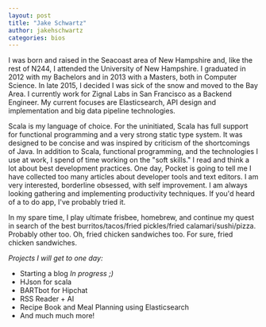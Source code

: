 ```yaml
---
layout: post
title: "Jake Schwartz"
author: jakehschwartz
categories: bios
---
```


I was born and raised in the Seacoast area of New Hampshire and, like the rest
of N244, I attended the University of New Hampshire. I graduated in 2012 with my
Bachelors and in 2013 with a Masters, both in Computer Science. In late 2015, I
decided I was sick of the snow and moved to the Bay Area. I currently work for
Zignal Labs in San Francisco as a Backend Engineer. My current focuses are
Elasticsearch, API design and implementation and big data pipeline technologies.

Scala is my language of choice. For the uninitiated, Scala has full support for
functional programming and a very strong static type system. It was designed to
be concise and was inspired by criticism of the shortcomings of Java. In
addition to Scala, functional programming, and the technologies I use at work,
I spend of time working on the "soft skills." I read and think a lot about best
development practices. One day, Pocket is going to tell me I have collected too
many articles about developer tools and text editors. I am very interested,
borderline obsessed, with self improvement. I am always looking gathering and
implementing productivity techniques. If you'd heard of a to do app, I've
probably tried it.

In my spare time, I play ultimate frisbee, homebrew, and continue my quest in
search of the best burritos/tacos/fried pickles/fried calamari/sushi/pizza.
Probably other too. Oh, fried chicken sandwiches too. For sure, fried chicken
sandwiches.

_Projects I will get to one day:_
- Starting a blog _In progress ;)_
- HJson for scala
- BARTbot for Hipchat
- RSS Reader + AI
- Recipe Book and Meal Planning using Elasticsearch
- And much much more!
